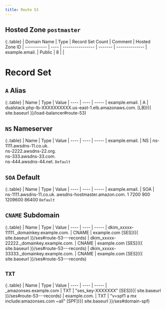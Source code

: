 ```yaml
---
title: Route 53
---
```


## Hosted Zone `postmaster`

{:.table}
| Domain Name | Type | Record Set Count | Comment | Hosted Zone ID
| ----------- | ---- | ---------------- | ------- | --------------
| example.email. | Public | 8 | |

# Record Set

## `A` Alias

{:.table}
| Name | Type | Value
| ---- | ---- | -----
| example.email. | A | dualstack.php-lb-XXXXXXXXXX.us-east-1.elb.amazonaws.com. [LB]({{ site.baseurl }}/load-balancer#route-53)


## `NS` Nameserver

{:.table}
| Name | Type | Value
| ---- | ---- | -----
| example.email. | NS | ns-1111.awsdns-11.co.uk. <br> ns-2222.awsdns-22.org. <br> ns-333.awsdns-33.com. <br> ns-444.awsdns-44.net. `Default`

## `SOA` Default

{:.table}
| Name | Type | Value
| ---- | ---- | -----
| example.email. | SOA | ns-1111.awsdns-11.co.uk. awsdns-hostmaster.amazon.com. 1 7200 900 1209600 86400 `Default`

## `CNAME` Subdomain

{:.table}
| Name | Type | Value
| ---- | ---- | -----
| dkim_xxxxx-11111._domainkey.example.com. | CNAME | example.com [SES]({{ site.baseurl }}/ses#route-53---records)
| dkim_xxxxx-22222._domainkey.example.com. | CNAME | example.com [SES]({{ site.baseurl }}/ses#route-53---records)
| dkim_xxxxx-33333._domainkey.example.com. | CNAME | example.com [SES]({{ site.baseurl }}/ses#route-53---records)

## `TXT`

{:.table}
| Name | Type | Value
| ---- | ---- | -----
| _amazonses.example.com | TXT | "ses_key-XXXXXXX" [SES]({{ site.baseurl }}/ses#route-53---records)
| example.com. | TXT | "v=spf1 a mx include:amazonses.com ~all" [SPF]({{ site.baseurl }}/ses#domain-spf)
